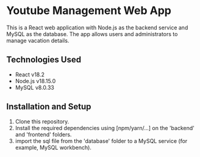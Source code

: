 # Youtube Management Web App

This is a React web application with Node.js as the backend service and MySQL as the database. The app allows users and administrators to manage vacation details.

## Technologies Used

- React v18.2
- Node.js v18.15.0
- MySQL v8.0.33

## Installation and Setup

1. Clone this repository.
2. Install the required dependencies using [npm/yarn/...] on the 'backend' and 'frontend' folders.
3. import the sql file from the 'database' folder to a MySQL service (for example, MySQL workbench).